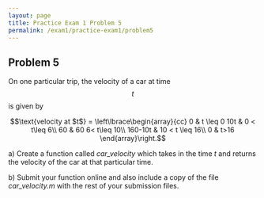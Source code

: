 ```yaml
---
layout: page
title: Practice Exam 1 Problem 5
permalink: /exam1/practice-exam1/problem5
---
```


## Problem 5

On one particular trip, the velocity of a car at time $$t$$ is given by

$$\text{velocity at $t$} = \left\lbrace\begin{array}{cc}
0 & t \leq 0
10t & 0 < t\leq 6\\
60  & 60 6< t\leq 10\\
160-10t & 10 < t \leq 16\\
0 & t>16
\end{array}\right.$$


a) Create a function called *car_velocity* which takes in the time *t* and returns the velocity of the car at that particular time.

b) Submit your function online and also include a copy of the file *car_velocity.m* with the rest of your submission files.

